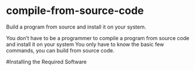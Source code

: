# compile-from-source-code
Build a program from source and install it on your system.

You don’t have to be a programmer to compile a program from source code and install it on your system
You only have to know the basic few commands, you can build from source code.

#Installing the Required Software
